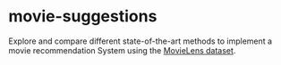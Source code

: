# movie-suggestions
Explore and compare different state-of-the-art methods to implement a movie recommendation System using the [MovieLens dataset](https://grouplens.org/datasets/movielens/).

